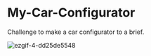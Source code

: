 # My-Car-Configurator
Challenge to make a car configurator to a brief.

![ezgif-4-dd25de5548](https://user-images.githubusercontent.com/16906883/195983045-0f342277-8ff9-4cc0-9af9-b9811c661358.gif)

